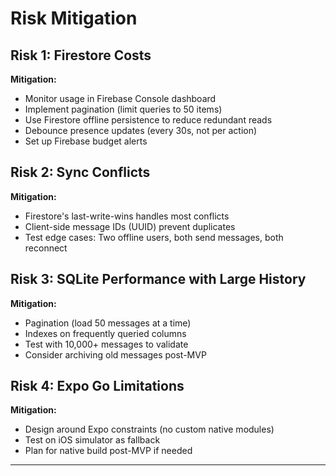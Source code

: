 # Risk Mitigation

## Risk 1: Firestore Costs

**Mitigation:**
- Monitor usage in Firebase Console dashboard
- Implement pagination (limit queries to 50 items)
- Use Firestore offline persistence to reduce redundant reads
- Debounce presence updates (every 30s, not per action)
- Set up Firebase budget alerts

## Risk 2: Sync Conflicts

**Mitigation:**
- Firestore's last-write-wins handles most conflicts
- Client-side message IDs (UUID) prevent duplicates
- Test edge cases: Two offline users, both send messages, both reconnect

## Risk 3: SQLite Performance with Large History

**Mitigation:**
- Pagination (load 50 messages at a time)
- Indexes on frequently queried columns
- Test with 10,000+ messages to validate
- Consider archiving old messages post-MVP

## Risk 4: Expo Go Limitations

**Mitigation:**
- Design around Expo constraints (no custom native modules)
- Test on iOS simulator as fallback
- Plan for native build post-MVP if needed

---

